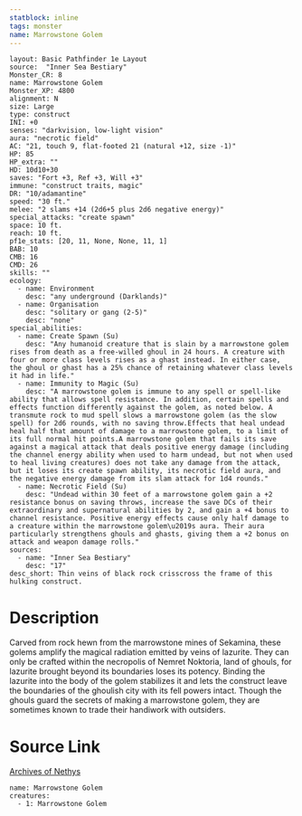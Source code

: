 ```yaml
---
statblock: inline
tags: monster
name: Marrowstone Golem
---
```

```statblock
layout: Basic Pathfinder 1e Layout
source:  "Inner Sea Bestiary"
Monster_CR: 8
name: Marrowstone Golem
Monster_XP: 4800
alignment: N
size: Large
type: construct
INI: +0
senses: "darkvision, low-light vision"
aura: "necrotic field"
AC: "21, touch 9, flat-footed 21 (natural +12, size -1)"
HP: 85
HP_extra: ""
HD: 10d10+30
saves: "Fort +3, Ref +3, Will +3"
immune: "construct traits, magic"
DR: "10/adamantine"
speed: "30 ft."
melee: "2 slams +14 (2d6+5 plus 2d6 negative energy)"
special_attacks: "create spawn"
space: 10 ft.
reach: 10 ft.
pf1e_stats: [20, 11, None, None, 11, 1]
BAB: 10
CMB: 16
CMD: 26
skills: ""
ecology:
  - name: Environment
    desc: "any underground (Darklands)"
  - name: Organisation
    desc: "solitary or gang (2-5)"
    desc: "none"
special_abilities:
  - name: Create Spawn (Su)
    desc: "Any humanoid creature that is slain by a marrowstone golem rises from death as a free-willed ghoul in 24 hours. A creature with four or more class levels rises as a ghast instead. In either case, the ghoul or ghast has a 25% chance of retaining whatever class levels it had in life."
  - name: Immunity to Magic (Su)
    desc: "A marrowstone golem is immune to any spell or spell-like ability that allows spell resistance. In addition, certain spells and effects function differently against the golem, as noted below. A transmute rock to mud spell slows a marrowstone golem (as the slow spell) for 2d6 rounds, with no saving throw.Effects that heal undead heal half that amount of damage to a marrowstone golem, to a limit of its full normal hit points.A marrowstone golem that fails its save against a magical attack that deals positive energy damage (including the channel energy ability when used to harm undead, but not when used to heal living creatures) does not take any damage from the attack, but it loses its create spawn ability, its necrotic field aura, and the negative energy damage from its slam attack for 1d4 rounds."
  - name: Necrotic Field (Su)
    desc: "Undead within 30 feet of a marrowstone golem gain a +2 resistance bonus on saving throws, increase the save DCs of their extraordinary and supernatural abilities by 2, and gain a +4 bonus to channel resistance. Positive energy effects cause only half damage to a creature within the marrowstone golem\u2019s aura. Their aura particularly strengthens ghouls and ghasts, giving them a +2 bonus on attack and weapon damage rolls."
sources:
  - name: "Inner Sea Bestiary"
    desc: "17"
desc_short: Thin veins of black rock crisscross the frame of this hulking construct.
```
# Description
Carved from rock hewn from the marrowstone mines of Sekamina, these golems amplify the magical radiation emitted by veins of lazurite. They can only be crafted within the necropolis of Nemret Noktoria, land of ghouls, for lazurite brought beyond its boundaries loses its potency. Binding the lazurite into the body of the golem stabilizes it and lets the construct leave the boundaries of the ghoulish city with its fell powers intact. Though the ghouls guard the secrets of making a marrowstone golem, they are sometimes known to trade their handiwork with outsiders.
# Source Link
[Archives of Nethys](https://aonprd.com/MonsterDisplay.aspx?ItemName=Marrowstone%20Golem)
```encounter-table
name: Marrowstone Golem
creatures:
  - 1: Marrowstone Golem
```
